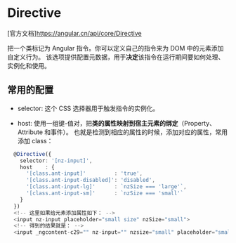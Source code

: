 # Directive

[官方文档]<https://angular.cn/api/core/Directive>

把一个类标记为 Angular 指令。你可以定义自己的指令来为 DOM 中的元素添加自定义行为。
该选项提供配置元数据，用于**决定**该指令在运行期间要如何处理、实例化和使用。

## 常用的配置

- selector: 这个 CSS 选择器用于触发指令的实例化。

- host: 使用一组键-值对，把**类的属性映射到宿主元素的绑定**（Property、Attribute 和事件）。
  也就是检测到相应的属性的时候，添加对应的属性，常用添加 class：

```ts
  @Directive({
    selector: '[nz-input]',
    host    : {
      '[class.ant-input]'         : 'true',
      '[class.ant-input-disabled]': 'disabled',
      '[class.ant-input-lg]'      : `nzSize === 'large'`,
      '[class.ant-input-sm]'      : `nzSize === 'small'`
    }
  })
  <!-- 这里如果给元素添加属性如下： -->
  <input nz-input placeholder="small size" nzSize="small">
  <!-- 得到的结果就是： -->
  <input _ngcontent-c29="" nz-input="" nzsize="small" placeholder="small size" class="ant-input ant-input-sm">
```
